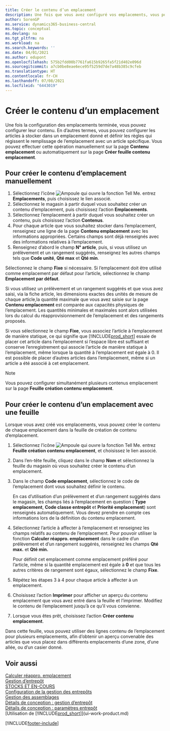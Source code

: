 ```yaml
---
title: Créer le contenu d’un emplacement
description: Une fois que vous avez configuré vos emplacements, vous pouvez spécifier les articles à y stocker et configurer des règles qui contrôlent la fréquence de remplissage des emplacements.
author: SorenGP
ms.service: dynamics365-business-central
ms.topic: conceptual
ms.devlang: na
ms.tgt_pltfrm: na
ms.workload: na
ms.search.keywords: ''
ms.date: 04/01/2021
ms.author: edupont
ms.openlocfilehash: 575b2fdd00b7761fa615b9265fa5f21d402e096d
ms.sourcegitcommit: a7cb0be8eae6ece95f5259d7de7a48b385c9cfeb
ms.translationtype: HT
ms.contentlocale: fr-CH
ms.lasthandoff: 07/08/2021
ms.locfileid: "6443019"
---
```

# <a name="create-bin-contents"></a>Créer le contenu d’un emplacement

Une fois la configuration des emplacements terminée, vous pouvez configurer leur contenu. En d’autres termes, vous pouvez configurer les articles à stocker dans un emplacement donné et définir les règles qui régissent le remplissage de l’emplacement avec un article spécifique. Vous pouvez effectuer cette opération manuellement sur la page **Contenu emplacement** ou automatiquement sur la page **Créer feuille contenu emplacement**.

## <a name="to-create-bin-content-manually"></a>Pour créer le contenu d’emplacement manuellement

1. Sélectionnez l’icône ![Ampoule qui ouvre la fonction Tell Me.](media/ui-search/search_small.png "Dites-moi ce que vous voulez faire") entrez **Emplacements**, puis choisissez le lien associé.  
2. Sélectionnez le magasin à partir duquel vous souhaitez créer un contenu d’emplacement, puis choisissez l’action **Emplacements**.  
3. Sélectionnez l’emplacement à partir duquel vous souhaitez créer un contenu, puis choisissez l’action **Contenus**.  
4. Pour chaque article que vous souhaitez stocker dans l’emplacement, renseignez une ligne de la page **Contenu emplacement** avec les informations appropriées. Certains champs sont déjà renseignés avec des informations relatives à l’emplacement.  
5. Renseignez d’abord le champ **N° article**, puis, si vous utilisez un prélèvement et un rangement suggérés, renseignez les autres champs tels que **Code unité**, **Qté max** et **Qté min**.  

Sélectionnez le champ **Fixe** si nécessaire. Si l’emplacement doit être utilisé comme emplacement par défaut pour l’article, sélectionnez le champ **Emplacement par défaut**.  

Si vous utilisez un prélèvement et un rangement suggérés et que vous avez saisi, via la fiche article, les dimensions exactes des unités de mesure de chaque article,la quantité maximale que vous avez saisie sur la page **Contenu emplacement** est comparée aux capacités physiques de l’emplacement. Les quantités minimales et maximales sont alors utilisées lors du calcul du réapprovisionnement de l’emplacement et des rangements proposés.  

Si vous sélectionnez le champ **Fixe**, vous associez l’article à l’emplacement de manière statique, ce qui signifie que [!INCLUDE[prod_short](includes/prod_short.md)] essaie de placer cet article dans l’emplacement si l’espace libre est suffisant et conserve l’enregistrement qui associe l’article de manière statique à l’emplacement, même lorsque la quantité à l’emplacement est égale à 0. Il est possible de placer d’autres articles dans l’emplacement, même si un article a été associé à cet emplacement.  

> [!NOTE]  
> Vous pouvez configurer simultanément plusieurs contenus emplacement sur la page **Feuille création contenu emplacement**.  

## <a name="to-create-bin-content-with-a-worksheet"></a>Pour créer le contenu d’un emplacement avec une feuille

Lorsque vous avez créé vos emplacements, vous pouvez créer le contenu de chaque emplacement dans la feuille de création de contenu d’emplacement.

1. Sélectionnez l’icône ![Ampoule qui ouvre la fonction Tell Me.](media/ui-search/search_small.png "Dites-moi ce que vous voulez faire") entrez **Feuille création contenu emplacement**, et choisissez le lien associé.  
2. Dans l’en-tête feuille, cliquez dans le champ **Nom** et sélectionnez la feuille du magasin où vous souhaitez créer le contenu d’un emplacement.  
3. Dans le champ **Code emplacement**, sélectionnez le code de l’emplacement dont vous souhaitez définir le contenu.  

    En cas d’utilisation d’un prélèvement et d’un rangement suggérés dans le magasin, les champs liés à l’emplacement en question ( **Type emplacement**, **Code classe entrepôt** et **Priorité emplacement**) sont renseignés automatiquement. Vous devez prendre en compte ces informations lors de la définition du contenu emplacement.  
4. Sélectionnez l’article à affecter à l’emplacement et renseignez les champs relatifs au contenu de l’emplacement. Pour pouvoir utiliser la fonction **Calculer réappro. emplacement** dans le cadre d’un prélèvement et d’un rangement suggérés, renseignez les champs **Qté max.** et **Qté min.**  

    Pour définit cet emplacement comme emplacement préféré pour l’article, même si la quantité emplacement est égale à **0** et que tous les autres critères de rangement sont égaux, sélectionnez le champ **Fixe**.  
5. Répétez les étapes 3 à 4 pour chaque article à affecter à un emplacement.  
6. Choisissez l’action **Imprimer** pour afficher un aperçu du contenu emplacement que vous avez entré dans la feuille et l’imprimer. Modifiez le contenu de l’emplacement jusqu’à ce qu’il vous convienne.  
7. Lorsque vous êtes prêt, choisissez l’action **Créer contenu emplacement**.  

Dans cette feuille, vous pouvez utiliser des lignes contenu de l’emplacement pour plusieurs emplacements, afin d’obtenir un aperçu convenable des articles que vous placez dans différents emplacements d’une zone, d’une allée, ou d’un casier donné.  

## <a name="see-also"></a>Voir aussi

[Calculer réappro. emplacement](warehouse-how-to-calculate-bin-replenishment.md)  
[Gestion d’entrepôt](warehouse-manage-warehouse.md)  
[STOCKS ET EN-COURS](inventory-manage-inventory.md)  
[Configuration de la gestion des entrepôts](warehouse-setup-warehouse.md)  
[Gestion des assemblages](assembly-assemble-items.md)  
[Détails de conception : gestion d’entrepôt](design-details-warehouse-management.md)  
[Détails de conception : paramètres entrepôt](design-details-warehouse-setup.md)  
[Utilisation de [!INCLUDE[prod_short](includes/prod_short.md)]](ui-work-product.md)


[!INCLUDE[footer-include](includes/footer-banner.md)]